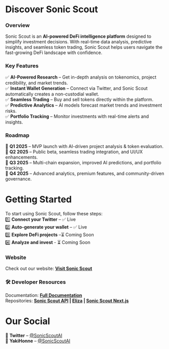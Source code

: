 # **Discover Sonic Scout**  

### **Overview**  
Sonic Scout is an **AI-powered DeFi intelligence platform** designed to simplify investment decisions. With real-time data analysis, predictive insights, and seamless token trading, Sonic Scout helps users navigate the fast-growing DeFi landscape with confidence.  



### **Key Features**  
✅ **AI-Powered Research** – Get in-depth analysis on tokenomics, project credibility, and market trends.  
✅ **Instant Wallet Generation** – Connect via Twitter, and Sonic Scout automatically creates a non-custodial wallet.  
✅ **Seamless Trading** – Buy and sell tokens directly within the platform.  
✅ **Predictive Analytics** – AI models forecast market trends and investment risks.  
✅ **Portfolio Tracking** – Monitor investments with real-time alerts and insights.  

### **Roadmap**  
📅 **Q1 2025** – MVP launch with AI-driven project analysis & token evaluation.  
📅 **Q2 2025** – Public beta, seamless trading integration, and UI/UX enhancements.  
📅 **Q3 2025** – Multi-chain expansion, improved AI predictions, and portfolio tracking.  
📅 **Q4 2025** – Advanced analytics, premium features, and community-driven governance.  

# **Getting Started**  
To start using Sonic Scout, follow these steps:  
1️⃣ **Connect your Twitter** – ✅ Live  
2️⃣ **Auto-generate your wallet** – ✅ Live  
3️⃣ **Explore DeFi projects** –⏳ Coming Soon  
4️⃣ **Analyze and invest** - ⏳ Coming Soon  

### **Website**  
Check out our website: **[Visit Sonic Scout](https://sonicscout.tech/)**

### 🛠 **Developer Resources**

Documentation: **[Full Documentation](https://sonic-scout.gitbook.io/docs)**  
Repositories:
**[Sonic Scout API](https://github.com/Sonic-Scout/scout-api) |
[Eliza](https://github.com/Sonic-Scout/eliza-full) |
[Sonic Scout Next.js](https://github.com/Sonic-Scout/sonic-scout-next)**

# **Our Social**  
📢 **Twitter** – [@SonicScoutAI](https://x.com/SonicScoutAI)  
📢 **YakiHonne** – [@SonicScoutAI](https://yakihonne.com/users/npub1fc639evlfrfez9egzy7kx9g2zdex7mwyrqyv243hvq4224526xlqgzap54)

